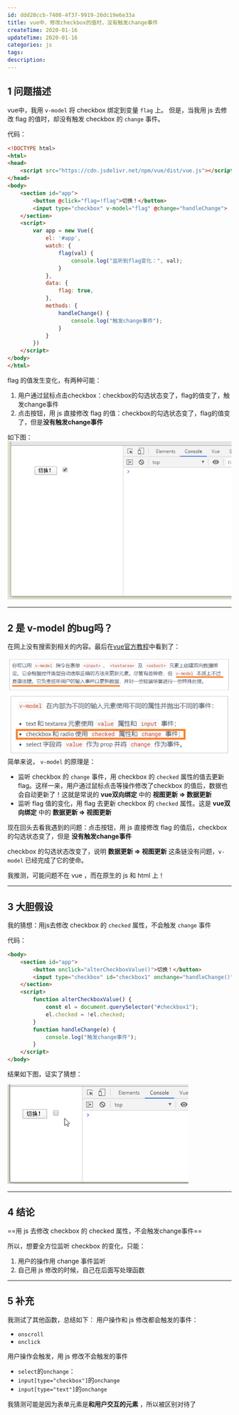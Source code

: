 ```yaml
---
id: ddd28ccb-7408-4f37-9919-26dc19e6e33a
title: vue中，修改checkbox的值时，没有触发change事件
createTime: 2020-01-16
updateTime: 2020-01-16
categories: js
tags: 
description: 
---
```

## 1 问题描述
vue中，我用 `v-model` 将 checkbox 绑定到变量 `flag` 上。
但是，当我用 js 去修改 flag 的值时，却没有触发 checkbox 的 `change` 事件。

代码：
```html
<!DOCTYPE html>
<html>
<head>
	<script src="https://cdn.jsdelivr.net/npm/vue/dist/vue.js"></script>
</head>
<body>
	<section id="app">
		<button @click="flag=!flag">切换！</button>
		<input type="checkbox" v-model="flag" @change="handleChange">
	</section>
	<script>
		var app = new Vue({
			el: '#app',
			watch: {
				flag(val) {
					console.log("监听到flag变化：", val);
				}
			},
			data: {
				flag: true,
			},
			methods: {
				handleChange() {
					console.log("触发change事件");
				}
			}
		})
	</script>
</body>
</html>
```

flag 的值发生变化，有两种可能：
1. 用户通过鼠标点击checkbox：checkbox的勾选状态变了，flag的值变了，触发change事件
2. 点击按钮，用 js 直接修改 flag 的值：checkbox的勾选状态变了，flag的值变了，但是**没有触发change事件**

如下图：
![在这里插入图片描述](..\post-assets\950cb88c-5bc7-49e0-859d-c4fb9fb28458.png)




---

## 2 是 v-model 的bug吗？

在网上没有搜索到相关的内容。最后在[vue官方教程](https://cn.vuejs.org/v2/guide/forms.html)中看到了：

![在这里插入图片描述](..\post-assets\cf58e37e-6a85-42ad-9de4-780fa9204e88.png)![在这里插入图片描述](..\post-assets\64043f60-b566-465e-9f42-cb7bf0a477f6.png)
简单来说， `v-model` 的原理是：
- 监听 checkbox 的 `change` 事件，用 checkbox 的 `checked` 属性的值去更新 flag。这样一来，用户通过鼠标点击等操作修改了checkbox 的值后，数据也会自动更新了！这就是常说的 **vue双向绑定** 中的 **视图更新 => 数据更新**
- 监听 flag 值的变化，用 flag 去更新 checkbox 的 `checked` 属性。这是 **vue双向绑定** 中的 **数据更新 => 视图更新**

现在回头去看我遇到的问题：点击按钮，用 js 直接修改 flag 的值后，checkbox的勾选状态变了，但是 **没有触发change事件**

checkbox 的勾选状态改变了，说明 **数据更新 => 视图更新** 这条链没有问题，`v-model` 已经完成了它的使命。

我推测，可能问题不在 vue ，而在原生的 js 和 html 上！

---

## 3 大胆假设
我的猜想：用js去修改 checkbox 的 `checked` 属性，不会触发 `change` 事件

代码：
```html
<body>
	<section id="app">
		<button onclick="alterCheckboxValue()">切换！</button>
		<input type="checkbox" id="checkbox1" onchange="handleChange()">
	</section>
	<script>
		function alterCheckboxValue() {
			const el = document.querySelector("#checkbox1");
			el.checked = !el.checked;
		}
		function handleChange(e) {
			console.log("触发change事件");
		}
	</script>
</body>
```

结果如下图，证实了猜想：

![在这里插入图片描述](..\post-assets\4a1c0603-6530-4014-a774-dc5af25c5516.png)



---


## 4 结论

==用 js 去修改 checkbox 的 checked 属性，不会触发change事件==

所以，想要全方位监听 checkbox 的变化，只能：
1. 用户的操作用 change 事件监听
2. 自己用 js 修改的时候，自己在后面写处理函数

---
## 5 补充
我测试了其他函数，总结如下：
用户操作和 js 修改都会触发的事件：
- `onscroll`
- `onclick`

用户操作会触发，用 js 修改不会触发的事件
- `select`的`onchange`：
- `input[type="checkbox"]`的`onchange`
- `input[type="text"]`的`onchange`

我猜测可能是因为表单元素是**和用户交互的元素** ，所以被区别对待了
